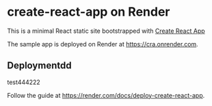 # create-react-app on Render

This is a minimal React static site bootstrapped with [Create React App](https://github.com/facebook/create-react-app)

The sample app is deployed on Render at https://cra.onrender.com.

## Deploymentdd
test444222

Follow the guide at https://render.com/docs/deploy-create-react-app.
